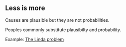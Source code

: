 ## Less is more

Causes are plausible but they are not probabilities.

Peoples commonly substitute plausibilty and probability.

Example: [The Linda problem](https://www.futilitycloset.com/2011/07/19/the-linda-problem/)
